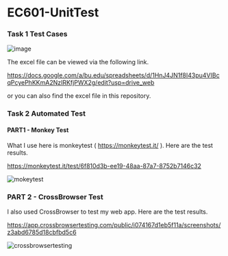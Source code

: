 # EC601-UnitTest

### Task 1  Test Cases

![image](https://user-images.githubusercontent.com/31711562/33574023-bb48d7ca-d905-11e7-9c70-fd3c102984d2.png)


The excel file can be viewed via the following link.

https://docs.google.com/a/bu.edu/spreadsheets/d/1HnJ4JN1f8I43pu4VIBcqPcyePhKKmA2NzIRKfjPWX2g/edit?usp=drive_web

or you can also find the excel file in this repository.


### Task 2  Automated Test
#### PART1 - Monkey Test

What I use here is monkeytest ( https://monkeytest.it/ ). Here are the test results.

https://monkeytest.it/test/6f810d3b-ee19-48aa-87a7-8752b7146c32

![mokeytest](https://user-images.githubusercontent.com/31711562/33574166-2c803fb4-d906-11e7-9517-2e8c662fe620.png)

### PART 2 - CrossBrowser Test

I also used CrossBrowser to test my web app. Here are the test results.

https://app.crossbrowsertesting.com/public/i074167d1eb5f11a/screenshots/z3abd6785d18cbfbd5c6

![crossbrowsertesting](https://user-images.githubusercontent.com/31711562/33574930-f523d3fc-d908-11e7-9a06-5abec478b338.png)

